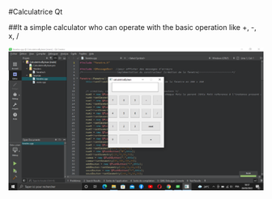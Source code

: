 #Calculatrice Qt

##It a simple calculator who can operate with the basic operation like +, -, x, /

<img src="calculatrice.png" alt="calculatrice">